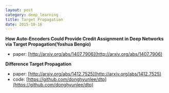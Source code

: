 ```yaml
---
layout: post
category: deep_learning
title: Target Propagation
date: 2015-10-16
---
```


**How Auto-Encoders Could Provide Credit Assignment in Deep Networks via Target Propagation(Yoshua Bengio)**

- paper: [http://arxiv.org/abs/1407.7906](http://arxiv.org/abs/1407.7906)

**Difference Target Propagation**

- paper: [http://arxiv.org/abs/1412.7525](http://arxiv.org/abs/1412.7525)
- code: [https://github.com/donghyunlee/dtp](https://github.com/donghyunlee/dtp)